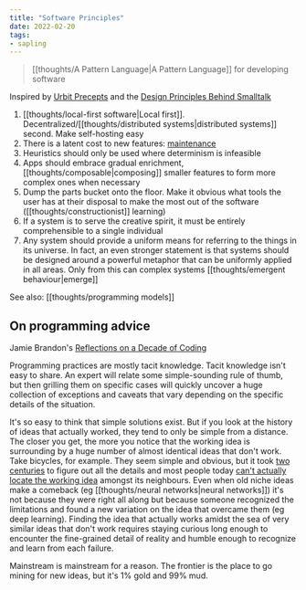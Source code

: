 ```yaml
---
title: "Software Principles"
date: 2022-02-20
tags:
- sapling
---
```


> [[thoughts/A Pattern Language|A Pattern Language]] for developing software

Inspired by [Urbit Precepts](https://urbit.org/docs/development/precepts) and the [Design Principles Behind Smalltalk](https://www.cs.virginia.edu/~evans/cs655/readings/smalltalk.html)

1. [[thoughts/local-first software|Local first]]. Decentralized/[[thoughts/distributed systems|distributed systems]] second. Make self-hosting easy
2. There is a latent cost to new features: [maintenance](thoughts/maintenance.md)
4. Heuristics should only be used where determinism is infeasible
5. Apps should embrace gradual enrichment, [[thoughts/composable|composing]] smaller features to form more complex ones when necessary
6. Dump the parts bucket onto the floor. Make it obvious what tools the user has at their disposal to make the most out of the software ([[thoughts/constructionist]] learning)
7. If a system is to serve the creative spirit, it must be entirely comprehensible to a single individual
8. Any system should provide a uniform means for referring to the things in its universe. In fact, an even stronger statement is that systems should be designed around a powerful metaphor that can be uniformly applied in all areas. Only from this can complex systems [[thoughts/emergent behaviour|emerge]]

See also: [[thoughts/programming models]]

## On programming advice
Jamie Brandon's [Reflections on a Decade of Coding](https://www.scattered-thoughts.net/writing/reflections-on-a-decade-of-coding)

Programming practices are mostly tacit knowledge. Tacit knowledge isn't easy to share. An expert will relate some simple-sounding rule of thumb, but then grilling them on specific cases will quickly uncover a huge collection of exceptions and caveats that vary depending on the specific details of the situation.

It's so easy to think that simple solutions exist. But if you look at the history of ideas that actually worked, they tend to only be simple from a distance. The closer you get, the more you notice that the working idea is surrounding by a huge number of almost identical ideas that don't work. Take bicycles, for example. They seem simple and obvious, but it took [two centuries](https://en.wikipedia.org/wiki/History_of_the_bicycle) to figure out all the details and most people today [can't actually locate the working idea](https://link.springer.com/content/pdf/10.3758/BF03195929.pdf) amongst its neighbours. Even when old niche ideas make a comeback (eg [[thoughts/neural networks|neural networks]]) it's not because they were right all along but because someone recognized the limitations and found a new variation on the idea that overcame them (eg deep learning). Finding the idea that actually works amidst the sea of very similar ideas that don't work requires staying curious long enough to encounter the fine-grained detail of reality and humble enough to recognize and learn from each failure.

Mainstream is mainstream for a reason. The frontier is the place to go mining for new ideas, but it's 1% gold and 99% mud.